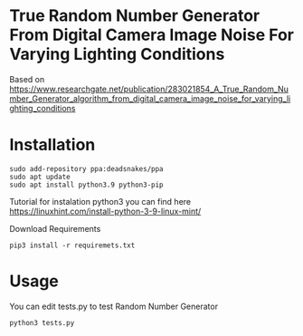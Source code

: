 # True Random Number Generator From Digital Camera Image Noise For Varying Lighting Conditions
Based on https://www.researchgate.net/publication/283021854_A_True_Random_Number_Generator_algorithm_from_digital_camera_image_noise_for_varying_lighting_conditions


# Installation

```
sudo add-repository ppa:deadsnakes/ppa
sudo apt update
sudo apt install python3.9 python3-pip
```

Tutorial for instalation python3 you can find here https://linuxhint.com/install-python-3-9-linux-mint/

Download Requirements
```
pip3 install -r requiremets.txt
```
# Usage

You can edit tests.py to test Random Number Generator
```
python3 tests.py
```






